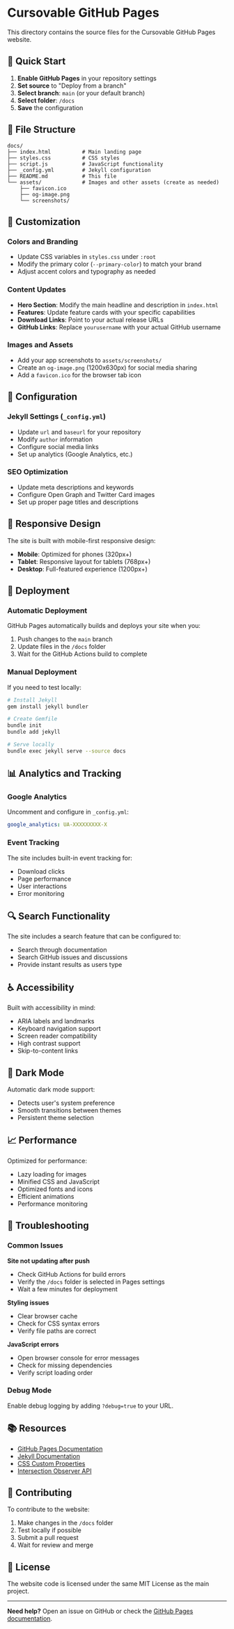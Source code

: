 # Cursovable GitHub Pages

This directory contains the source files for the Cursovable GitHub Pages website.

## 🚀 Quick Start

1. **Enable GitHub Pages** in your repository settings
2. **Set source** to "Deploy from a branch"
3. **Select branch**: `main` (or your default branch)
4. **Select folder**: `/docs`
5. **Save** the configuration

## 📁 File Structure

```
docs/
├── index.html          # Main landing page
├── styles.css          # CSS styles
├── script.js           # JavaScript functionality
├── _config.yml         # Jekyll configuration
├── README.md           # This file
└── assets/             # Images and other assets (create as needed)
    ├── favicon.ico
    ├── og-image.png
    └── screenshots/
```

## 🎨 Customization

### Colors and Branding

- Update CSS variables in `styles.css` under `:root`
- Modify the primary color (`--primary-color`) to match your brand
- Adjust accent colors and typography as needed

### Content Updates

- **Hero Section**: Modify the main headline and description in `index.html`
- **Features**: Update feature cards with your specific capabilities
- **Download Links**: Point to your actual release URLs
- **GitHub Links**: Replace `yourusername` with your actual GitHub username

### Images and Assets

- Add your app screenshots to `assets/screenshots/`
- Create an `og-image.png` (1200x630px) for social media sharing
- Add a `favicon.ico` for the browser tab icon

## 🔧 Configuration

### Jekyll Settings (`_config.yml`)

- Update `url` and `baseurl` for your repository
- Modify `author` information
- Configure social media links
- Set up analytics (Google Analytics, etc.)

### SEO Optimization

- Update meta descriptions and keywords
- Configure Open Graph and Twitter Card images
- Set up proper page titles and descriptions

## 📱 Responsive Design

The site is built with mobile-first responsive design:

- **Mobile**: Optimized for phones (320px+)
- **Tablet**: Responsive layout for tablets (768px+)
- **Desktop**: Full-featured experience (1200px+)

## 🚀 Deployment

### Automatic Deployment

GitHub Pages automatically builds and deploys your site when you:

1. Push changes to the `main` branch
2. Update files in the `/docs` folder
3. Wait for the GitHub Actions build to complete

### Manual Deployment

If you need to test locally:

```bash
# Install Jekyll
gem install jekyll bundler

# Create Gemfile
bundle init
bundle add jekyll

# Serve locally
bundle exec jekyll serve --source docs
```

## 📊 Analytics and Tracking

### Google Analytics

Uncomment and configure in `_config.yml`:

```yaml
google_analytics: UA-XXXXXXXXX-X
```

### Event Tracking

The site includes built-in event tracking for:

- Download clicks
- Page performance
- User interactions
- Error monitoring

## 🔍 Search Functionality

The site includes a search feature that can be configured to:

- Search through documentation
- Search GitHub issues and discussions
- Provide instant results as users type

## ♿ Accessibility

Built with accessibility in mind:

- ARIA labels and landmarks
- Keyboard navigation support
- Screen reader compatibility
- High contrast support
- Skip-to-content links

## 🌙 Dark Mode

Automatic dark mode support:

- Detects user's system preference
- Smooth transitions between themes
- Persistent theme selection

## 📈 Performance

Optimized for performance:

- Lazy loading for images
- Minified CSS and JavaScript
- Optimized fonts and icons
- Efficient animations
- Performance monitoring

## 🐛 Troubleshooting

### Common Issues

**Site not updating after push**

- Check GitHub Actions for build errors
- Verify the `/docs` folder is selected in Pages settings
- Wait a few minutes for deployment

**Styling issues**

- Clear browser cache
- Check for CSS syntax errors
- Verify file paths are correct

**JavaScript errors**

- Open browser console for error messages
- Check for missing dependencies
- Verify script loading order

### Debug Mode

Enable debug logging by adding `?debug=true` to your URL.

## 📚 Resources

- [GitHub Pages Documentation](https://docs.github.com/en/pages)
- [Jekyll Documentation](https://jekyllrb.com/docs/)
- [CSS Custom Properties](https://developer.mozilla.org/en-US/docs/Web/CSS/Using_CSS_custom_properties)
- [Intersection Observer API](https://developer.mozilla.org/en-US/docs/Web/API/Intersection_Observer_API)

## 🤝 Contributing

To contribute to the website:

1. Make changes in the `/docs` folder
2. Test locally if possible
3. Submit a pull request
4. Wait for review and merge

## 📄 License

The website code is licensed under the same MIT License as the main project.

---

**Need help?** Open an issue on GitHub or check the [GitHub Pages documentation](https://docs.github.com/en/pages).
